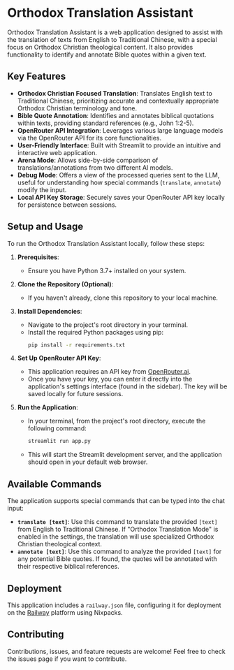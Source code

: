 # Orthodox Translation Assistant

Orthodox Translation Assistant is a web application designed to assist with the translation of texts from English to Traditional Chinese, with a special focus on Orthodox Christian theological content. It also provides functionality to identify and annotate Bible quotes within a given text.

## Key Features

*   **Orthodox Christian Focused Translation**: Translates English text to Traditional Chinese, prioritizing accurate and contextually appropriate Orthodox Christian terminology and tone.
*   **Bible Quote Annotation**: Identifies and annotates biblical quotations within texts, providing standard references (e.g., John 1:2-5).
*   **OpenRouter API Integration**: Leverages various large language models via the OpenRouter API for its core functionalities.
*   **User-Friendly Interface**: Built with Streamlit to provide an intuitive and interactive web application.
*   **Arena Mode**: Allows side-by-side comparison of translations/annotations from two different AI models.
*   **Debug Mode**: Offers a view of the processed queries sent to the LLM, useful for understanding how special commands (`translate`, `annotate`) modify the input.
*   **Local API Key Storage**: Securely saves your OpenRouter API key locally for persistence between sessions.

## Setup and Usage

To run the Orthodox Translation Assistant locally, follow these steps:

1.  **Prerequisites**:
    *   Ensure you have Python 3.7+ installed on your system.

2.  **Clone the Repository (Optional)**:
    *   If you haven't already, clone this repository to your local machine.

3.  **Install Dependencies**:
    *   Navigate to the project's root directory in your terminal.
    *   Install the required Python packages using pip:
        ```bash
        pip install -r requirements.txt
        ```

4.  **Set Up OpenRouter API Key**:
    *   This application requires an API key from [OpenRouter.ai](https://openrouter.ai/keys).
    *   Once you have your key, you can enter it directly into the application's settings interface (found in the sidebar). The key will be saved locally for future sessions.

5.  **Run the Application**:
    *   In your terminal, from the project's root directory, execute the following command:
        ```bash
        streamlit run app.py
        ```
    *   This will start the Streamlit development server, and the application should open in your default web browser.

## Available Commands

The application supports special commands that can be typed into the chat input:

*   **`translate [text]`**: Use this command to translate the provided `[text]` from English to Traditional Chinese. If "Orthodox Translation Mode" is enabled in the settings, the translation will use specialized Orthodox Christian theological context.
*   **`annotate [text]`**: Use this command to analyze the provided `[text]` for any potential Bible quotes. If found, the quotes will be annotated with their respective biblical references.

## Deployment

This application includes a `railway.json` file, configuring it for deployment on the [Railway](https://railway.app/) platform using Nixpacks.

## Contributing

Contributions, issues, and feature requests are welcome! Feel free to check the issues page if you want to contribute.
